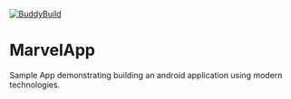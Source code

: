 [![BuddyBuild](https://dashboard.buddybuild.com/api/statusImage?appID=582c634f72a514010031d9b6&branch=master&build=latest)](https://dashboard.buddybuild.com/apps/582c634f72a514010031d9b6/build/latest)

# MarvelApp
Sample App demonstrating building an android application using modern technologies.

